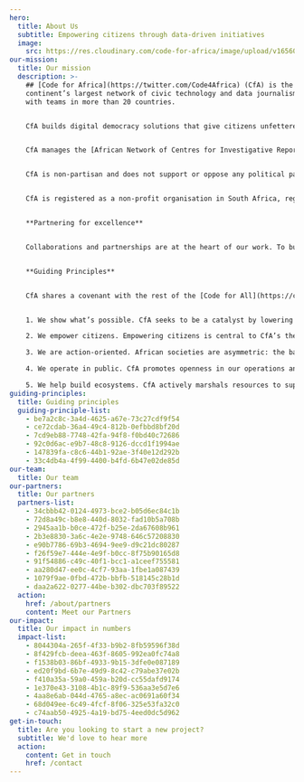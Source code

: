 ```yaml
---
hero:
  title: About Us
  subtitle: Empowering citizens through data-driven initiatives
  image:
    src: https://res.cloudinary.com/code-for-africa/image/upload/v1656064173/codeforafrica/images/1_IgrT4_1tGZh1WnpYzvZN1A_1_twneqf.jpg
our-mission:
  title: Our mission
  description: >-
    ## [Code for Africa](https://twitter.com/Code4Africa) (CfA) is the
    continent’s largest network of civic technology and data journalism labs,
    with teams in more than 20 countries.


    CfA builds digital democracy solutions that give citizens unfettered access to actionable information that empowers them to make informed decisions, which strengthens civic engagement for improved public governance and accountability. This includes building infrastructures like the continent’s largest open data portals at [openAFRICA](https://openafrica.net/) and [sourceAFRICA](https://sourceafrica.net/). CfA incubates initiatives as diverse as the [africanDRONE](https://africandrone.org/) network, the [PesaCheck](https://pesacheck.org/) fact-checking initiative and the [sensors.AFRICA](https://sensors.africa/) air quality sensor network.


    CfA manages the [African Network of Centres for Investigative Reporting](https://investigate.africa/) (ANCIR), which gives the continent’s top muckraking newsrooms the best possible [forensic data tools](https://data.investigate.africa/), [digital security](https://getoutline.org/) and [whistleblower encryption](https://afrileaks.org/) to help improve their ability to tackle crooked politicians, organised crime and predatory big business. CfA runs [academy.AFRICA](https://academy.africa/), one of the continent’s largest [skills development](https://courses.academy.africa/) initiatives for digital journalists, and seed funds cross-border collaboration. CfA’s research and analysis programme [CivicSignal](https://civicsignal.africa/#/home) offers actionable insights to help navigate Africa’s media ecosystem and emerging civic technology sector using machine learning tools and ‘big data’ resources.


    CfA is non-partisan and does not support or oppose any political party or candidate. We do not undertake any advocacy work either for ourselves or on behalf of others.


    CfA is registered as a non-profit organisation in South Africa, registration number 168–092, and in Kenya with registration number CPR/2016/220101.


    **Partnering for excellence**


    Collaborations and partnerships are at the heart of our work. To build digital democracies, we partner with organisations aligned with CfA values, acting as a catalyst for new initiatives and strengthening the local ecosystem by investing in and working through these partnerships.


    **Guiding Principles**


    CfA shares a covenant with the rest of the [Code for All](https://codeforall.org/) federation, based on the following guiding principles:


    1. We show what’s possible. CfA seeks to be a catalyst by lowering the political risk of experimentation through creating successful proofs of concept for liberating civic data, for building enabling technologies and for pioneering sustainable revenue models. The organisation also endeavours to lower the financial costs for technology experimentation by creating and managing ‘shared’ backbone civic technology, and availing resources for rapid innovation.

    2. We empower citizens. Empowering citizens is central to CfA’s theory of change. Strong democracies rely on engaged citizens who have actionable information and easy-to-use channels for making their will known. CfA works primarily with citizen organisations and civic watchdogs, including the media and also supports government and social enterprises in developing their capacity to respond meaningfully to citizens and to collaborate effectively with them.

    3. We are action-oriented. African societies are asymmetric: the balance of power rests with governments and corporate institutions, at the expense of citizens who are treated as passive recipients of consultation or services. CfA seeks to change this by focusing on actionable data and action-oriented tools that give agency to citizens.

    4. We operate in public. CfA promotes openness in our operations and in the work of our partners. All digital tools utilised are open source, and the organisation’s information is open data. CfA actively encourages documentation, sharing and collaboration, in addition to reuse of our own tools, programmes and processes, as well as those of our partners.

    5. We help build ecosystems. CfA actively marshals resources to support the growth of a pan-African ecosystem of civic technologists. Whenever possible, this means reusing existing tools, standards and platforms, encouraging integration and extension. CfA operates as a pan-African federation of organisations who are active members of a global community, leveraging each other’s knowledge and resources.
guiding-principles:
  title: Guiding principles
  guiding-principle-list:
    - be7a2c8c-3a4d-4625-a67e-73c27cdf9f54
    - ce72cdab-36a4-49c4-812b-0efbbd8bf20d
    - 7cd9eb88-7748-42fa-94f8-f0bd40c72686
    - 92c0d6ac-e9b7-48c8-9126-dccd1f1994ae
    - 147839fa-c8c6-44b1-92ae-3f40e12d292b
    - 33c4db4a-4f99-4400-b4fd-6b47e02de85d
our-team:
  title: Our team
our-partners:
  title: Our partners
  partners-list:
    - 34cbbb42-0124-4973-bce2-b05d6ec84c1b
    - 72d8a49c-b8e8-440d-8032-fad10b5a708b
    - 2945aa1b-b0ce-472f-b25e-2da67608b961
    - 2b3e8830-3a6c-4e2e-9748-646c57208830
    - e90b7786-69b3-4694-9ee9-d9c21dc80287
    - f26f59e7-444e-4e9f-b0cc-8f75b90165d8
    - 91f54886-c49c-40f1-bcc1-a1ceef755581
    - aa280d47-ee0c-4cf7-93aa-1fbe1a087439
    - 1079f9ae-0fbd-472b-bbfb-518145c28b1d
    - daa2a622-0277-44be-b302-dbc703f89522
  action:
    href: /about/partners
    content: Meet our Partners
our-impact:
  title: Our impact in numbers
  impact-list:
    - 8044304a-265f-4f33-b9b2-8fb59596f38d
    - 8f429fcb-deea-463f-8605-992ea0fc74a8
    - f1538b03-86bf-4933-9b15-3dfe0e087189
    - ed20f9bd-6b7e-49d9-8c42-c79abe37e02b
    - f410a35a-59a0-459a-b20d-cc55dafd9174
    - 1e370e43-3108-4b1c-89f9-536aa3e5d7e6
    - 4aa8e6ab-044d-4765-a8ec-ac0691a60f34
    - 68d049ee-6c49-4fcf-8f06-325e53fa32c0
    - c74aab50-4925-4a19-bd75-4eed0dc5d962
get-in-touch:
  title: Are you looking to start a new project?
  subtitle: We'd love to hear more
  action:
    content: Get in touch
    href: /contact
---
```

